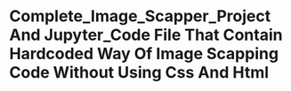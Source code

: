 # Complete_Image_Scapper_Project And Jupyter_Code File That Contain Hardcoded Way Of Image Scapping Code Without Using Css And Html
